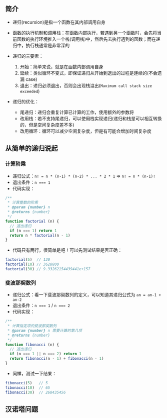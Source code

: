 ## 简介

+ 递归(recursion)是指一个函数在其内部调用自身
+ 函数的执行机制和调用栈：在函数内部执行，若遇到另一个函数时，会先将当前函数的执行环境推入一个栈(调用栈)中，然后先去执行遇到的函数；而在递归中，执行栈通常是非常深的

+ 递归的三要素：
  1. 开始：简单来说，就是在函数内部调用自身
  2. 延续：类似循环不变式，即保证递归从开始到退出的过程是连续的(不会遗漏 case)
  3. 退出：递归必须退出，否则会出现栈溢出(`Maximum call stack size exceeded`)

+ 递归的优化：
  + 尾递归：递归会重复计算已计算的工作，使用额外的参数将
  + 改用栈：若不支持尾递归，可以使用栈实现递归(递归和栈是可以相互转换的，但是空间复杂度差不多)
  + 改用循环：循环可以减少空间复杂度，但是有可能会增加时间复杂度


## 从简单的递归说起

### 计算阶乘

+ 递归公式：`n! = n * (n-1) * (n-2) * ... * 2 * 1` => `n! = n * (n-1)!`
+ 退出条件：`n === 1`
+ 代码实现：
```js
/**
 * 计算整数的阶乘
 * @param {number} n
 * @returns {number}
 */
function factorial (n) {
  // 退出递归
  if (n === 1) return 1
  return n * factorial(n - 1)
}
```

+ 代码只有两行，很简单是吧！可以先测试结果是否正确：
```js
factorial(5)  // 120
factorial(10) // 3628800
factorial(30) // 9.33262154439441e+157
```



### 斐波那契数列

+ 递归公式：看一下斐波那契数列的定义，可以知道其递归公式为 `an = an-1 + an-2`
+ 退出条件：`n === 1` / `n === 2`
+ 代码实现：
```js
/**
 * 计算指定项的斐波那契数列
 * @param {number} n 需要计算的第几项
 * @returns {number}
 */
function fibonacci (n) {
  // 退出递归
  if (n === 1 || n === 2) return 1
  return fibonacci(n - 1) + fibonacci(n - 1)
}
```

+ 同样，测试一下结果：
```js
fibonacci(5)   // 5
fibonacci(10)  // 65
fibonacci(30)  // 268435456
```




## 汉诺塔问题



